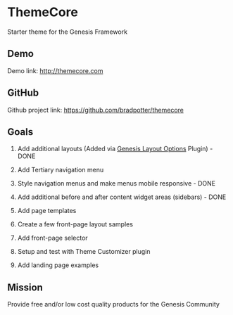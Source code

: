 # ThemeCore

Starter theme for the Genesis Framework

## Demo

Demo link: http://themecore.com

## GitHub

Github project link: https://github.com/bradpotter/themecore

## Goals

1. Add additional layouts (Added via [Genesis Layout Options](https://github.com/bradpotter/genesis-layout-options) Plugin) - DONE

2. Add Tertiary navigation menu

3. Style navigation menus and make menus mobile responsive - DONE

4. Add additional before and after content widget areas (sidebars) - DONE

5. Add page templates

6. Create a few front-page layout samples

7. Add front-page selector

8. Setup and test with Theme Customizer plugin

9. Add landing page examples 

## Mission

Provide free and/or low cost quality products for the Genesis Community
